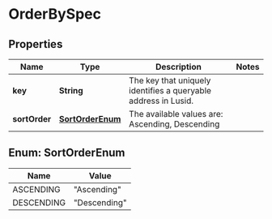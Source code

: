 

# OrderBySpec

## Properties

Name | Type | Description | Notes
------------ | ------------- | ------------- | -------------
**key** | **String** | The key that uniquely identifies a queryable address in Lusid. | 
**sortOrder** | [**SortOrderEnum**](#SortOrderEnum) | The available values are: Ascending, Descending | 



## Enum: SortOrderEnum

Name | Value
---- | -----
ASCENDING | &quot;Ascending&quot;
DESCENDING | &quot;Descending&quot;



